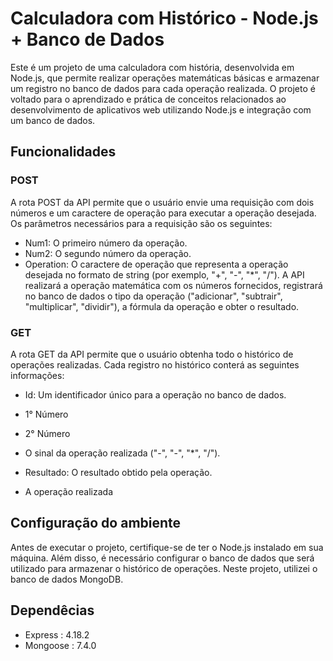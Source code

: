 # Calculadora com Histórico - Node.js + Banco de Dados
Este é um projeto de uma calculadora com história, desenvolvida em Node.js, que permite realizar operações matemáticas básicas e armazenar um registro no banco de dados para cada operação realizada. O projeto é voltado para o aprendizado e prática de conceitos relacionados ao desenvolvimento de aplicativos web utilizando Node.js e integração com um banco de dados.

## Funcionalidades

### POST
A rota POST da API permite que o usuário envie uma requisição com dois números e um caractere de operação para executar a operação desejada. Os parâmetros necessários para a requisição são os seguintes:

- Num1: O primeiro número da operação.
- Num2: O segundo número da operação.
- Operation: O caractere de operação que representa a operação desejada no formato de string (por exemplo, "+", "-", "*", "/").
A API realizará a operação matemática com os números fornecidos, registrará no banco de dados o tipo da operação ("adicionar", "subtrair", "multiplicar", "dividir"), a fórmula da operação e obter o resultado.

### GET
A rota GET da API permite que o usuário obtenha todo o histórico de operações realizadas. Cada registro no histórico conterá as seguintes informações:

- Id: Um identificador único para a operação no banco de dados.

- 1° Número  
- 2° Número  
- O sinal da operação realizada ("-", "-", "*", "/").

- Resultado: O resultado obtido pela operação.

- A operação realizada 

## Configuração do ambiente

Antes de executar o projeto, certifique-se de ter o Node.js instalado em sua máquina. Além disso, é necessário configurar o banco de dados que será utilizado para armazenar o histórico de operações. Neste projeto, utilizei o banco de dados MongoDB. 

## Dependêcias
   - Express :  4.18.2
   - Mongoose : 7.4.0
